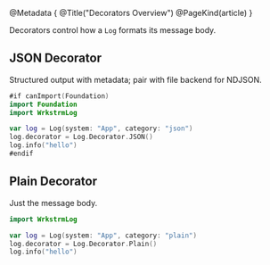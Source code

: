 @Metadata {
  @Title("Decorators Overview")
  @PageKind(article)
}

Decorators control how a `Log` formats its message body.

## JSON Decorator

Structured output with metadata; pair with file backend for NDJSON.

```swift
#if canImport(Foundation)
import Foundation
import WrkstrmLog

var log = Log(system: "App", category: "json")
log.decorator = Log.Decorator.JSON()
log.info("hello")
#endif
```

## Plain Decorator

Just the message body.

```swift
import WrkstrmLog

var log = Log(system: "App", category: "plain")
log.decorator = Log.Decorator.Plain()
log.info("hello")
```

